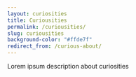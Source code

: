 ```yaml
---
layout: curiosities
title: Curiousities
permalink: /curiousities/
slug: curiousities
background-color: "#ffde7f"
redirect_from: /curious-about/
---
```


Lorem ipsum description about curiosities